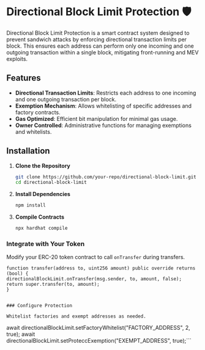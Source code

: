 # Directional Block Limit Protection 🛡️

Directional Block Limit Protection is a smart contract system designed to prevent sandwich attacks by enforcing directional transaction limits per block. This ensures each address can perform only one incoming and one outgoing transaction within a single block, mitigating front-running and MEV exploits.

## Features

- **Directional Transaction Limits**: Restricts each address to one incoming and one outgoing transaction per block.
- **Exemption Mechanism**: Allows whitelisting of specific addresses and factory contracts.
- **Gas Optimized**: Efficient bit manipulation for minimal gas usage.
- **Owner Controlled**: Administrative functions for managing exemptions and whitelists.

## Installation

1. **Clone the Repository**

   ```bash
   git clone https://github.com/your-repo/directional-block-limit.git
   cd directional-block-limit
   ```

2. **Install Dependencies**

   ```bash
   npm install
   ```

3. **Compile Contracts**

   ```bash
   npx hardhat compile
   ```


### Integrate with Your Token

Modify your ERC-20 token contract to call `onTransfer` during transfers.

```solidity
function transfer(address to, uint256 amount) public override returns (bool) {
directionalBlockLimit.onTransfer(msg.sender, to, amount, false);
return super.transfer(to, amount);
}


### Configure Protection

Whitelist factories and exempt addresses as needed.
```
await directionalBlockLimit.setFactoryWhitelist("FACTORY_ADDRESS", 2, true);
await directionalBlockLimit.setProteccExemption("EXEMPT_ADDRESS", true);```
